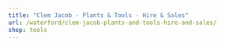 ```yaml
---
title: "Clem Jacob - Plants & Tools - Hire & Sales"
url: /waterford/clem-jacob-plants-and-tools-hire-and-sales/
shop: tools
---
```

